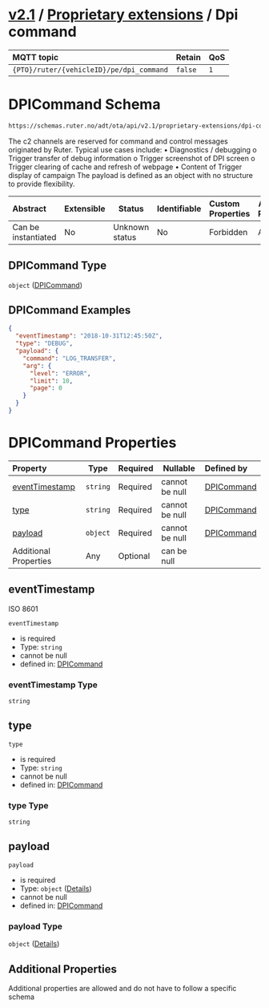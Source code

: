 # [v2.1](../../README.md) / [Proprietary extensions](README.md) / Dpi command 
 
MQTT topic                                          | Retain   | QoS 
| :------------------------------------------------ | -------- | -------- |
```{PTO}/ruter/{vehicleID}/pe/dpi_command```  | ```false``` | ```1```

# DPICommand Schema

```txt
https://schemas.ruter.no/adt/ota/api/v2.1/proprietary-extensions/dpi-command.json
```

The c2 channels are reserved for command and control messages originated by Ruter. Typical use cases include: • Diagnostics / debugging o Trigger transfer of debug information o Trigger screenshot of DPI screen o Trigger clearing of cache and refresh of webpage • Content of Trigger display of campaign The payload is defined as an object with no structure to provide flexibility.


| Abstract            | Extensible | Status         | Identifiable | Custom Properties | Additional Properties | Access Restrictions | Defined In                                                                                      |
| :------------------ | ---------- | -------------- | ------------ | :---------------- | --------------------- | ------------------- | ----------------------------------------------------------------------------------------------- |
| Can be instantiated | No         | Unknown status | No           | Forbidden         | Allowed               | none                | [dpi-command.json](../../schema/proprietary-extensions/dpi-command.json "open original schema") |

## DPICommand Type

`object` ([DPICommand](dpi-command.md))

## DPICommand Examples

```json
{
  "eventTimestamp": "2018-10-31T12:45:50Z",
  "type": "DEBUG",
  "payload": {
    "command": "LOG_TRANSFER",
    "arg": {
      "level": "ERROR",
      "limit": 10,
      "page": 0
    }
  }
}
```

# DPICommand Properties

| Property                          | Type     | Required | Nullable       | Defined by                                                                                                       |
| :-------------------------------- | -------- | -------- | -------------- | :--------------------------------------------------------------------------------------------------------------- |
| [eventTimestamp](#eventtimestamp) | `string` | Required | cannot be null | [DPICommand](dpi-command-properties-eventtimestamp.md "\#/properties/eventTimestamp#/properties/eventTimestamp") |
| [type](#type)                     | `string` | Required | cannot be null | [DPICommand](dpi-command-properties-type.md "\#/properties/type#/properties/type")                               |
| [payload](#payload)               | `object` | Required | cannot be null | [DPICommand](dpi-command-properties-payload.md "\#/properties/payload#/properties/payload")                      |
| Additional Properties             | Any      | Optional | can be null    |                                                                                                                  |

## eventTimestamp

ISO 8601


`eventTimestamp`

-   is required
-   Type: `string`
-   cannot be null
-   defined in: [DPICommand](dpi-command-properties-eventtimestamp.md "\#/properties/eventTimestamp#/properties/eventTimestamp")

### eventTimestamp Type

`string`

## type




`type`

-   is required
-   Type: `string`
-   cannot be null
-   defined in: [DPICommand](dpi-command-properties-type.md "\#/properties/type#/properties/type")

### type Type

`string`

## payload




`payload`

-   is required
-   Type: `object` ([Details](dpi-command-properties-payload.md))
-   cannot be null
-   defined in: [DPICommand](dpi-command-properties-payload.md "\#/properties/payload#/properties/payload")

### payload Type

`object` ([Details](dpi-command-properties-payload.md))

## Additional Properties

Additional properties are allowed and do not have to follow a specific schema

